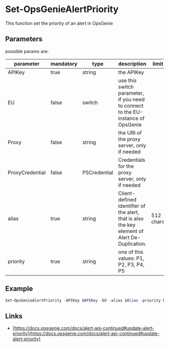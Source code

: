 ﻿# Set-OpsGenieAlertPriority

This function set the priority of an alert in OpsGenie

## Parameters

possible params are:

parameter | mandatory | type | description | limit
---|---|---|---|---
APIKey | true | string | the APIKey
EU | false | switch | use this switch parameter, if you need to connect to the EU-instance of OpsGenie
Proxy | false | string | the URI of the proxy server, only if needed
ProxyCredential | false | PSCredential | Credentials for the proxy server, only if needed
alias | true | string | Client-defined identifier of the alert, that is also the key element of Alert De-Duplication.|512 chars
priority | true | string | one of this values: P1, P2, P3, P4, P5 |

## Example

```PowerShell
Set-OpsGenieAlertPriority -APIKey $APIKey -EU -alias $Alias -priority P4
```

## Links

- [https://docs.opsgenie.com/docs/alert-api-continued#update-alert-priority](https://docs.opsgenie.com/docs/alert-api-continued#update-alert-priority)
